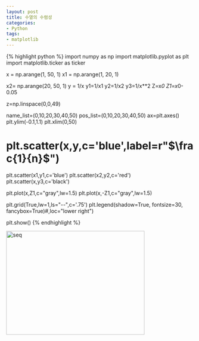 ```yaml
---
layout: post
title: 수열의 수렴성
categories:
- Python
tags:
- matplotlib
---
```

{% highlight python %}
import numpy as np
import matplotlib.pyplot as plt
import matplotlib.ticker as ticker

x = np.arange(1, 50, 1)
x1 = np.arange(1, 20, 1)

x2= np.arange(20, 50, 1)
y = 1/x
y1=1/x1
y2=1/x2
y3=1/x**2
Z=x*0
Z1=x*0-0.05



z=np.linspace(0,0,49)

name_list=(0,10,20,30,40,50)
pos_list=(0,10,20,30,40,50)
ax=plt.axes()
plt.ylim(-0.1,1.1)
plt.xlim(0,50)

# plt.scatter(x,y,c='blue',label=r"$\frac{1}{n}$")
plt.scatter(x1,y1,c='blue')
plt.scatter(x2,y2,c='red')
plt.scatter(x,y3,c='black')



plt.plot(x,Z1,c="gray",lw=1.5)
plt.plot(x,-Z1,c="gray",lw=1.5)

plt.grid(True,lw=1,ls="--",c='.75')
plt.legend(shadow=True, fontsize=30, fancybox=True)#,loc="lower right")

plt.show()
{% endhighlight %}

<a href="{{ site.baseurl }}/assets/seq-300x225.png" rel="attachment wp-att-445"><img class="alignnone wp-image-445" src="{{ site.baseurl }}/assets/seq-300x225.png" alt="seq" width="371" height="278" /></a>
